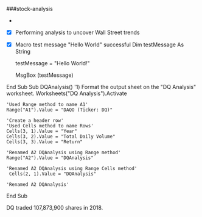 ###stock-analysis

- 
- [x]  Performing analysis to uncover Wall Street trends
- [x]   Macro test message "Hello World" successful
    Dim testMessage As String
    
    
    testMessage = "Hello World!"
    
    
    MsgBox (testMessage)
    
End Sub
Sub DQAnalysis()
    '1) Format the output sheet on the "DQ Analysis" worksheet.
    Worksheets("DQ Analysis").Activate
    
    'Used Range method to name A1'
    Range("A1").Value = "DAQO (Ticker: DQ)"
    
    'Create a header row'
    'Used Cells method to name Rows'
    Cells(3, 1).Value = "Year"
    Cells(3, 2).Value = "Total Daily Volume"
    Cells(3, 3).Value = "Return"
    
    'Renamed A2 DQAnalysis using Range method'
    Range("A2").Value = "DQAnalysis"
    
    'Renamed A2 DQAnalysis using Range Cells method'
     Cells(2, 1).Value = "DQAnalysis"
     
    'Renamed A2 DQAnalysis'
    
End Sub

DQ traded 107,873,900 shares in 2018.



